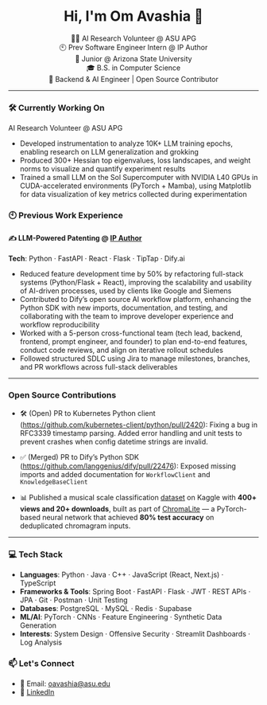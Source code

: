<h1 align="center">Hi, I'm Om Avashia 👋</h1>

<p align="center">
  👨‍💻 AI Research Volunteer @ ASU APG <br/>
  🕙 Prev Software Engineer Intern @ IP Author  <br/>
  🚀 Junior @ Arizona State University <br/>
  🎓 B.S. in Computer Science  <br/>
  🧠 Backend & AI Engineer | Open Source Contributor <br/>
</p>

---
### 🛠️ Currently Working On
AI Research Volunteer @ ASU APG
- Developed instrumentation to analyze 10K+ LLM training epochs, enabling research on LLM generalization and grokking
- Produced 300+ Hessian top eigenvalues, loss landscapes, and weight norms to visualize and quantify experiment results
- Trained a small LLM on the Sol Supercomputer with NVIDIA L40 GPUs in CUDA-accelerated environments (PyTorch + Mamba), using Matplotlib for data visualization of key metrics collected during experimentation

### 🕙 Previous Work Experience

#### ✍️ LLM-Powered Patenting @ [IP Author](https://ipauthor.com)
**Tech**: Python · FastAPI · React · Flask · TipTap · Dify.ai
- Reduced feature development time by 50% by refactoring full-stack systems (Python/Flask + React), improving the
scalability and usability of AI-driven processes, used by clients like Google and Siemens
- Contributed to Dify’s open source AI workflow platform, enhancing the Python SDK with new imports, documentation, and
testing, and collaborating with the team to improve developer experience and workflow reproducibility
- Worked with a 5-person cross-functional team (tech lead, backend, frontend, prompt engineer, and founder) to plan
end-to-end features, conduct code reviews, and align on iterative rollout schedules
- Followed structured SDLC using Jira to manage milestones, branches, and PR workflows across full-stack deliverables



---
### Open Source Contributions

- 🛠️ (Open) PR to Kubernetes Python client (https://github.com/kubernetes-client/python/pull/2420): Fixing a bug in RFC3339 timestamp parsing. Added error handling and unit tests to prevent crashes when config datetime strings are invalid.
  
- ✅ (Merged) PR to Dify’s Python SDK (https://github.com/langgenius/dify/pull/22476): Exposed missing imports and added documentation for `WorkflowClient` and `KnowledgeBaseClient`
  
- 📊 Published a musical scale classification [dataset](https://tinyurl.com/chromalite) on Kaggle with **400+ views and 20+ downloads**, built as part of [ChromaLite](https://github.com/omavashia2005/ChromaLite) — a PyTorch-based neural network that achieved **80% test accuracy** on deduplicated chromagram inputs. 

---

### 💻 Tech Stack

- **Languages**: Python · Java · C++ · JavaScript (React, Next.js) · TypeScript  
- **Frameworks & Tools**: Spring Boot · FastAPI · Flask · JWT · REST APIs · JPA · Git · Postman · Unit Testing  
- **Databases**: PostgreSQL · MySQL · Redis · Supabase
- **ML/AI**: PyTorch · CNNs · Feature Engineering · Synthetic Data Generation  
- **Interests**: System Design · Offensive Security · Streamlit Dashboards · Log Analysis


### 📫 Let's Connect

- 📧 Email: [oavashia@asu.edu](mailto:oavashia@asu.edu)
- 💼 [LinkedIn](https://linkedin.com/in/omavashia)
